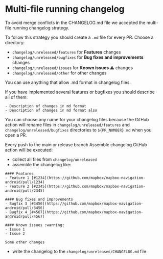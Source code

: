 # Multi-file running changelog

To avoid merge conflicts in the CHANGELOG.md file we accepted the multi-file running changelog strategy.

To follow this strategy you should create a `.md` file for every PR. Choose a directory:

- `changelog/unreleased/features` for **Features** changes
- `changelog/unreleased/bugfixes` for **Bug fixes and improvements** changes
- `changelog/unreleased/issues` for **Known issues :warning:** changes
- `changelog/unreleased/other` for other changes

You can use anything that allow .md format in changelog files.

If you have implemented several features or bugfixes you should describe all of them:

```
- Description of changes in md format
- Description of changes in md format also
```

You can choose any name for your changelog files because the GitHub action will rename files in
`changelog/unreleased/features` and `changelog/unreleased/bugfixes` directories to `${PR_NUMBER}.md` when you open a PR.

Every push to the main or release branch Assemble changelog GitHub action will be executed:

* collect all files from `changelog/unreleased`
* assemble the changelog like:

```
#### Features
- Feature 1 [#1234](https://github.com/mapbox/mapbox-navigation-android/pull/1234)
- Feature 2 [#2345](https://github.com/mapbox/mapbox-navigation-android/pull/2345)

#### Bug fixes and improvements
- Bugfix 3 [#3456](https://github.com/mapbox/mapbox-navigation-android/pull/3456)
- Bugfix 4 [#4567](https://github.com/mapbox/mapbox-navigation-android/pull/4567)

#### Known issues :warning:
- Issue 1
- Issue 2

Some other changes
```

* write the changelog to the `changelog/unreleased/CHANGELOG.md` file
